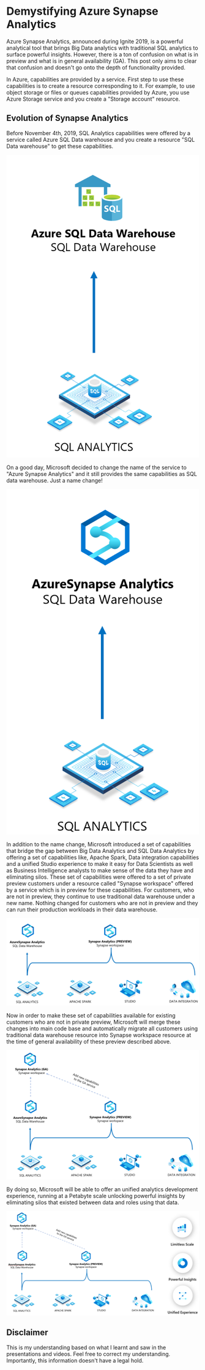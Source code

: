 # Demystifying Azure Synapse Analytics
Azure Synapse Analytics, announced during Ignite 2019, is a powerful analytical tool that brings Big Data analytics with traditional SQL analytics to surface powerful insights. However, there is a ton of confusion on what is in preview and what is in general availability (GA). This post only aims to clear that confusion and doesn't go onto the depth of functionality provided. 

In Azure, capabilities are provided by a service. First step to use these capabilities is to create a resource corresponding to it. For example, to use object storage or files or queues capabilities provided by Azure, you use Azure Storage service and you create a "Storage account" resource. 

## Evolution of Synapse Analytics
Before November 4th, 2019, SQL Analytics capabilities were offered by a service called Azure SQL Data warehouse and you create a resource "SQL Data warehouse" to get these capabilities. 

![Azure SQL Datawarehouse before Ignite 2019](./Images/demystify-synapse/SQL_datawarehouse.png)

On a good day, Microsoft decided to change the name of the service to "Azure Synapse Analytics" and it still provides the same capabilities as SQL data warehouse. Just a name change!

![Azure SQL Datawarehouse name change during Ignite 2019](./Images/demystify-synapse/change_name.png)

In addition to the name change, Microsoft introduced a set of capabilities that bridge the gap between Big Data Analytics and SQL Data Analytics by offering a set of capabilities like, Apache Spark, Data integration capabilities and a unified Studio experience to make it easy for Data Scientists as well as Business Intelligence analysts to make sense of the data they have and eliminating silos. These set of capabilities were offered to a set of private preview customers under a resource called "Synapse workspace" offered by a service which is in preview for these capabilities. For customers, who are not in preview, they continue to use traditional data warehouse under a new name. Nothing changed for customers who are not in preview and they can run their production workloads in their data warehouse.

![Introducing synapse workspace for private preview customers](./Images/demystify-synapse/Synapse_workspace_resource.png)

Now in order to make these set of capabilities available for existing customers who are not in private preview, Microsoft will merge these changes into main code base and automatically migrate all customers using traditional data warehouse resource into Synapse workspace resource at the time of general availability of these preview described above. 

![Azure Synapse Analytics GA](./Images/demystify-synapse/Synapse_merge.png)

By doing so, Microsoft will be able to offer an unified analytics development experience, running at a Petabyte scale unlocking powerful insights by eliminating silos that existed between data and roles using that data. 

![Azure Synapse Analytics full overview](./Images/demystify-synapse/Full_overview_Synapse.png)

## Disclaimer
This is my understanding based on what I learnt and saw in the presentations and videos. Feel free to correct my understanding. Importantly, this information doesn't have a legal hold. 